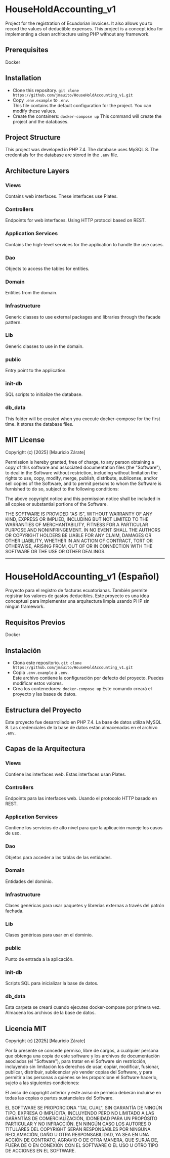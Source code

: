 # HouseHoldAccounting_v1
Project for the registration of Ecuadorian invoices. It also allows you to record the values of deductible expenses.
This project is a concept idea for implementing a clean architecture using PHP without any framework.

## Prerequisites
Docker

## Installation
- Clone this repository. 
``` git clone https://github.com/jmauito/HouseHoldAccounting_v1.git ```
- Copy `.env.example` to `.env`.  
This file contains the default configuration for the project. You can modify these values.  
- Create the containers:
``` docker-compose up ```
This command will create the project and the databases.

## Project Structure
This project was developed in PHP 7.4. The database uses MySQL 8.
The credentials for the database are stored in the `.env` file.

## Architecture Layers
### Views
Contains web interfaces. These interfaces use Plates.
### Controllers
Endpoints for web interfaces. Using HTTP protocol based on REST.
### Application Services
Contains the high-level services for the application to handle the use cases.
### Dao
Objects to access the tables for entities.
### Domain
Entities from the domain.
### Infrastructure
Generic classes to use external packages and libraries through the facade pattern.
### Lib
Generic classes to use in the domain.
### public
Entry point to the application.
### init-db
SQL scripts to initialize the database.
### db_data
This folder will be created when you execute docker-compose for the first time. It stores the database files.

## MIT License

Copyright (c) [2025] [Mauricio Zárate]

Permission is hereby granted, free of charge, to any person obtaining a copy
of this software and associated documentation files (the "Software"), to deal
in the Software without restriction, including without limitation the rights
to use, copy, modify, merge, publish, distribute, sublicense, and/or sell
copies of the Software, and to permit persons to whom the Software is
furnished to do so, subject to the following conditions:

The above copyright notice and this permission notice shall be included in all
copies or substantial portions of the Software.

THE SOFTWARE IS PROVIDED "AS IS", WITHOUT WARRANTY OF ANY KIND, EXPRESS OR
IMPLIED, INCLUDING BUT NOT LIMITED TO THE WARRANTIES OF MERCHANTABILITY,
FITNESS FOR A PARTICULAR PURPOSE AND NONINFRINGEMENT. IN NO EVENT SHALL THE
AUTHORS OR COPYRIGHT HOLDERS BE LIABLE FOR ANY CLAIM, DAMAGES OR OTHER
LIABILITY, WHETHER IN AN ACTION OF CONTRACT, TORT OR OTHERWISE, ARISING FROM,
OUT OF OR IN CONNECTION WITH THE SOFTWARE OR THE USE OR OTHER DEALINGS.

---

# HouseHoldAccounting_v1 (Español)

Proyecto para el registro de facturas ecuatorianas. También permite registrar los valores de gastos deducibles.
Este proyecto es una idea conceptual para implementar una arquitectura limpia usando PHP sin ningún framework.

## Requisitos Previos
Docker

## Instalación
- Clona este repositorio. 
``` git clone https://github.com/jmauito/HouseHoldAccounting_v1.git ``` 
- Copia `.env.example` a `.env`.  
Este archivo contiene la configuración por defecto del proyecto. Puedes modificar estos valores.  
- Crea los contenedores:
``` docker-compose up ```
Este comando creará el proyecto y las bases de datos.

## Estructura del Proyecto
Este proyecto fue desarrollado en PHP 7.4. La base de datos utiliza MySQL 8.
Las credenciales de la base de datos están almacenadas en el archivo `.env`.

## Capas de la Arquitectura
### Views
Contiene las interfaces web. Estas interfaces usan Plates.
### Controllers
Endpoints para las interfaces web. Usando el protocolo HTTP basado en REST.
### Application Services
Contiene los servicios de alto nivel para que la aplicación maneje los casos de uso.
### Dao
Objetos para acceder a las tablas de las entidades.
### Domain
Entidades del dominio.
### Infrastructure
Clases genéricas para usar paquetes y librerías externas a través del patrón fachada.
### Lib
Clases genéricas para usar en el dominio.
### public
Punto de entrada a la aplicación.
### init-db
Scripts SQL para inicializar la base de datos.
### db_data
Esta carpeta se creará cuando ejecutes docker-compose por primera vez. Almacena los archivos de la base de datos.

## Licencia MIT

Copyright (c) [2025] [Mauricio Zárate]

Por la presente se concede permiso, libre de cargos, a cualquier persona que obtenga una copia
de este software y los archivos de documentación asociados (el "Software"), para tratar
en el Software sin restricción, incluyendo sin limitación los derechos
de usar, copiar, modificar, fusionar, publicar, distribuir, sublicenciar y/o vender
copias del Software, y para permitir a las personas a quienes se les proporcione el Software
hacerlo, sujeto a las siguientes condiciones:

El aviso de copyright anterior y este aviso de permiso deberán incluirse en todas
las copias o partes sustanciales del Software.

EL SOFTWARE SE PROPORCIONA "TAL CUAL", SIN GARANTÍA DE NINGÚN TIPO, EXPRESA O
IMPLÍCITA, INCLUYENDO PERO NO LIMITADO A LAS GARANTÍAS DE COMERCIALIZACIÓN,
IDONEIDAD PARA UN PROPÓSITO PARTICULAR Y NO INFRACCIÓN. EN NINGÚN CASO LOS
AUTORES O TITULARES DEL COPYRIGHT SERÁN RESPONSABLES POR NINGUNA RECLAMACIÓN, DAÑO U OTRA
RESPONSABILIDAD, YA SEA EN UNA ACCIÓN DE CONTRATO, AGRAVIO O DE OTRA MANERA, QUE SURJA DE,
FUERA DE O EN CONEXIÓN CON EL SOFTWARE O EL USO U OTRO TIPO DE ACCIONES EN EL
SOFTWARE.